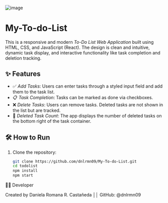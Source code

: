 ![image](https://github.com/user-attachments/assets/aa964185-51a6-45b2-814b-559f21c3dbcf)

# My-To-do-List

This is a responsive and modern *To-Do List Web Application* built using HTML, CSS, and JavaScript (React). The design is clean and intuitive, dynamic task display, and interactive functionality like task completion and deletion tracking.

## ✨ Features

- ✅ *Add Tasks*: Users can enter tasks through a styled input field and add them to the task list.
- 📋 *Task Completion*: Tasks can be marked as done via checkboxes. 
- ❌ *Delete Tasks*: Users can remove tasks. Deleted tasks are not shown in the list but are tracked.
- 🧮 *Deleted Task Count*: The app displays the number of deleted tasks on the bottom right of the task container.


## 🛠️ How to Run

1. Clone the repository:
   ```bash
   git clone https://github.com/dnlrmn09/My-To-do-List.git
   cd todolist
   npm install
   npm start

👩‍💻 Developer

Created by Daniela Romana R. Castañeda ││
GitHub: @dnlrmn09
